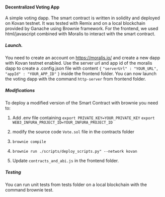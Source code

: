 #### Decentralized Voting App

A simple voting dapp. The smart contract is written in solidity and deployed on Kovan testnet. It was tested with
Remix and on a local blockchain provided by Ganache using Brownie framework. For the frontend, we used 
html/javascript combined with Moralis to interact with the smart contract.


##### Launch.
You need to create an account on https://moralis.io/ and create a new dapp with Kovan
testnet enabled. Use the server url and app id of the moralis dapp to create a .config.json file with content `{` `"serverUrl" : "YOUR_URL",`
`"appId" : "YOUR_APP_ID"`
`}` inside the frontend folder.
You can now launch the voting dapp with the command `http-server` from frontend folder.



#####  Modifications
To deploy a modified version of the Smart Contract with brownie you need to: 

 1) Add .env file containing 
`export PRIVATE_KEY=YOUR_PRIVATE_KEY`
`export WEB3_INFURA_PROJECT_ID=YOUR_INFURA_PROJECT_ID`

2) modify the source code `Vote.sol` file in the contracts folder 

3) `brownie compile`

4) `brownie run ./scripts/deploy_scripts.py" --network kovan`

5) Update `contracts_and_abi.js` in the frontend folder.

##### Testing
You can run unit tests from tests folder on a local blockchain with the command brownie test.

